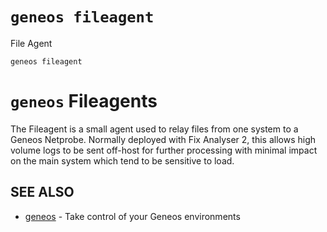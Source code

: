 # `geneos fileagent`

File Agent

```text
geneos fileagent
```

# `geneos` Fileagents

The Fileagent is a small agent used to relay files from one system to a
Geneos Netprobe. Normally deployed with Fix Analyser 2, this allows high
volume logs to be sent off-host for further processing with minimal
impact on the main system which tend to be sensitive to load.

## SEE ALSO

* [geneos](geneos.md)	 - Take control of your Geneos environments
